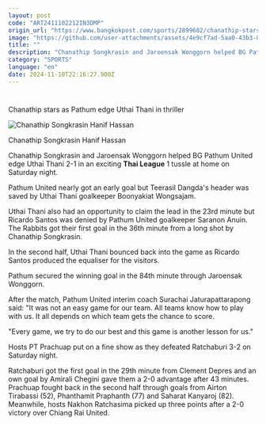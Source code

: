 ```yaml
---
layout: post
code: "ART2411102212IN3DMP"
origin_url: "https://www.bangkokpost.com/sports/2899682/chanathip-stars-as-pathum-edge-uthai-thani-in-thriller"
image: "https://github.com/user-attachments/assets/4e9cf7ad-5aa0-43b3-834c-25b573017aed"
title: ""
description: "Chanathip Songkrasin and Jaroensak Wonggorn helped BG Pathum United edge Uthai Thani 2-1 in an exciting  Thai League  1 tussle at home on Saturday night."
category: "SPORTS"
language: "en"
date: 2024-11-10T22:16:27.900Z
---
```


# 

Chanathip stars as Pathum edge Uthai Thani in thriller

![Chanathip Songkrasin Hanif Hassan](https://github.com/user-attachments/assets/7b7b9f9c-2aee-43ee-9eb9-d254e96e0f97)

Chanathip Songkrasin Hanif Hassan

Chanathip Songkrasin and Jaroensak Wonggorn helped BG Pathum United edge Uthai Thani 2-1 in an exciting **Thai League** 1 tussle at home on Saturday night.

Pathum United nearly got an early goal but Teerasil Dangda's header was saved by Uthai Thani goalkeeper Boonyakiat Wongsajam.

Uthai Thani also had an opportunity to claim the lead in the 23rd minute but Ricardo Santos was denied by Pathum United goalkeeper Saranon Anuin. The Rabbits got their first goal in the 36th minute from a long shot by Chanathip Songkrasin.

In the second half, Uthai Thani bounced back into the game as Ricardo Santos produced the equaliser for the visitors.

Pathum secured the winning goal in the 84th minute through Jaroensak Wonggorn.

After the match, Pathum United interim coach Surachai Jaturapattarapong said: "It was not an easy game for our team. All teams know how to play with us. It all depends on which team gets the chance to score.

"Every game, we try to do our best and this game is another lesson for us."

Hosts PT Prachuap put on a fine show as they defeated Ratchaburi 3-2 on Saturday night.

Ratchaburi got the first goal in the 29th minute from Clement Depres and an own goal by Amirali Chegini gave them a 2-0 advantage after 43 minutes. Prachuap fought back in the second half through goals from Airton Tirabassi (52), Phanthamit Praphanth (77) and Saharat Kanyaroj (82). Meanwhile, hosts Nakhon Ratchasima picked up three points after a 2-0 victory over Chiang Rai United.